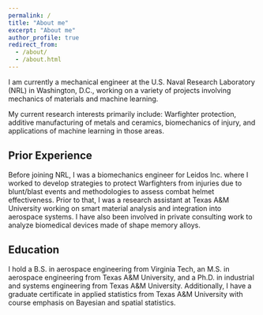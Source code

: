 ```yaml
---
permalink: /
title: "About me"
excerpt: "About me"
author_profile: true
redirect_from: 
  - /about/
  - /about.html
---
```


I am currently a mechanical engineer at the U.S. Naval Research Laboratory (NRL) in Washington, D.C., working on a variety of projects involving mechanics of materials and machine learning.

My current research interests primarily include: Warfighter protection, additive manufacturing of metals and ceramics, biomechanics of injury, and applications of machine learning in those areas.

Prior Experience
------
Before joining NRL, I was a biomechanics engineer for Leidos Inc. where I worked to develop strategies to protect Warfighters from injuries due to blunt/blast events and methodologies to assess combat helmet effectiveness. Prior to that, I was a research assistant at Texas A&amp;M University working on smart material analysis and integration into aerospace systems. I have also been involved in private consulting work to analyze biomedical devices made of shape memory alloys.

Education
------
I hold a B.S. in aerospace engineering from Virginia Tech, an M.S. in aerospace engineering from Texas A&amp;M University, and a Ph.D. in industrial and systems engineering from Texas A&amp;M University. Additionally, I have a graduate certificate in applied statistics from Texas A&amp;M University with course emphasis on Bayesian and spatial statistics.
